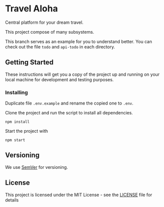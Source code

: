 # Travel Aloha

Central platform for your dream travel.

This project compose of many subsystems.

This branch serves as an example for you to understand better. You can check out the file ```todo``` and ```api-todo``` in each directory.

## Getting Started

These instructions will get you a copy of the project up and running on your local machine for development and testing purposes.

### Installing

Duplicate file ```.env.example``` and rename the copied one to ```.env```.

Clone the project and run the script to install all dependencies.

```
npm install
```

Start the project with

```
npm start
```


## Versioning

We use [SemVer](http://semver.org/) for versioning.


## License

This project is licensed under the MIT License - see the [LICENSE](LICENSE) file for details
